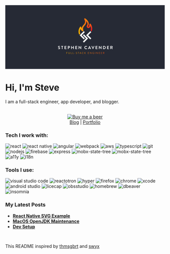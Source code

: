 <img src="./banner.png" />
<p><h1>Hi, I'm Steve</h1></p>
<p>I am a full-stack engineer, app developer, and blogger.</p><br/>

<div style="display:flex;justify-content:center">
  <a href="https://buymeacoff.ee/cavender">
    <img
      alt="Buy me a beer"
      src="https://img.shields.io/badge/buy_me_a_beer-333?logo=buymeacoffee"/>
  </a>
</div>
<div style="display: flex;justify-content: center">
  <a href="https://dev.cavender.io/">Blog</a>&nbsp;|&nbsp;
  <a href="https://dev.cavender.io/portfolio">Portfolio</a>
</div>

<p><h3>Tech I work with:</h3></p>
<p>
  <img
    alt="react"
    src="https://img.shields.io/badge/react-20232a?logo=react"/>
  <img
    alt="react native"
    src="https://img.shields.io/badge/react_native-20232a?logo=react"/>
  <img
    alt="angular"
    src="https://img.shields.io/badge/angular-dc0030?logo=angular"/>
  <img
    alt="webpack"
    src="https://img.shields.io/badge/webpack-2b3a42?logo=webpack"/>
  <img
    alt="aws"
    src="https://img.shields.io/badge/aws-232f3d?logo=amazonaws"/>
  <img
    alt="typescript"
    src="https://img.shields.io/badge/typescript-3278c3?logo=typescript&logoColor=fff"/>
  <img
    alt="git"
    src="https://img.shields.io/badge/git-fff?logo=git"/>
  <img
    alt="nodejs"
    src="https://img.shields.io/badge/nodejs-233055?logo=nodedotjs"/>
  <img
    alt="firebase"
    src="https://img.shields.io/badge/firebase-fff?logo=firebase"/>
  <img
    alt="express"
    src="https://img.shields.io/badge/express-333?logo=express"/>
  <img
    alt="mobx-state-tree"
    src="https://img.shields.io/badge/mobx_state_tree-333?logo=mobxstatetree"/>
  <img
    alt="mobx-state-tree"
    src="https://img.shields.io/badge/postgres-fff?logo=postgresql"/>
  <img
    alt="a11y"
    src="https://img.shields.io/badge/a11y-333"/>
  <img
    alt="i18n"
    src="https://img.shields.io/badge/i18n-333"/>
</p>

<p><h3>Tools I use:</h3></p>
<p>
  <img
    alt="visual studio code"
    src="https://img.shields.io/badge/vscode-2c2c32?logo=visualstudiocode"/>
  <img
    alt="reactotron"
    src="https://img.shields.io/badge/reactotron-333?logo=reactotron"/>
  <img
    alt="hyper"
    src="https://img.shields.io/badge/hyper-333?logo=hyper"/>
  <img
    alt="firefox"
    src="https://img.shields.io/badge/firefox-333?logo=firefox"/>
  <img
    alt="chrome"
    src="https://img.shields.io/badge/chrome-333?logo=googlechrome"/>
  <img
    alt="xcode"
    src="https://img.shields.io/badge/xcode-333?logo=xcode"/>
  <img
    alt="android studio"
    src="https://img.shields.io/badge/androidstudio-333?logo=androidstudio"/>
  <img
    alt="licecap"
    src="https://img.shields.io/badge/licecap-333?logo=licecap"/>
  <img
    alt="obsstudio"
    src="https://img.shields.io/badge/obsstudio-333?logo=obsstudio"/>
  <img
    alt="homebrew"
    src="https://img.shields.io/badge/homebrew-333?logo=homebrew"/>
  <img
    alt="dbeaver"
    src="https://img.shields.io/badge/dbeaver-333?logo=dbeaver"/>
  <img
    alt="insomnia"
    src="https://img.shields.io/badge/insomnia-333?logo=insomnia"/>
</p>

<p><h3>My Latest Posts</h3></p>
<ul>
    <li><a href="https://dev.cavender.io/react-native/react-native-svg/"><strong>React Native SVG Example</strong></a></li>
    <li><a href="https://dev.cavender.io/macos-openjdk-maintenance/"><strong>MacOS OpenJDK Maintenance</strong></a></li>
    <li><a href="https://dev.cavender.io/my-dev-setup/"><strong>Dev Setup</strong></a></li>
</ul><br/>

<p>This README inspired by <a href="https://github.com/thmsgbrt">thmsgbrt</a> and <a href="https://github.com/sw-yx">swyx</a>